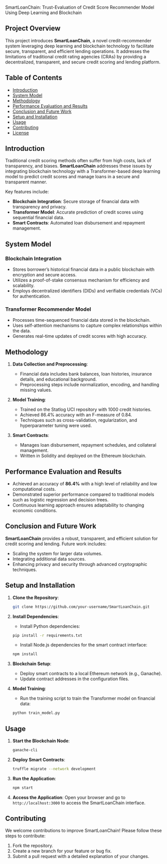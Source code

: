  SmartLoanChain: Trust-Evaluation of Credit Score Recommender Model Using Deep Learning and Blockchain

## Project Overview

This project introduces **SmartLoanChain**, a novel credit-recommender system leveraging deep learning and blockchain technology to facilitate secure, transparent, and efficient lending operations. It addresses the limitations of traditional credit rating agencies (CRAs) by providing a decentralized, transparent, and secure credit scoring and lending platform.

## Table of Contents

- [Introduction](#introduction)
- [System Model](#system-model)
- [Methodology](#methodology)
- [Performance Evaluation and Results](#performance-evaluation-and-results)
- [Conclusion and Future Work](#conclusion-and-future-work)
- [Setup and Installation](#setup-and-installation)
- [Usage](#usage)
- [Contributing](#contributing)
- [License](#license)

## Introduction

Traditional credit scoring methods often suffer from high costs, lack of transparency, and biases. **SmartLoanChain** addresses these issues by integrating blockchain technology with a Transformer-based deep learning model to predict credit scores and manage loans in a secure and transparent manner.

Key features include:
- **Blockchain Integration**: Secure storage of financial data with transparency and privacy.
- **Transformer Model**: Accurate prediction of credit scores using sequential financial data.
- **Smart Contracts**: Automated loan disbursement and repayment management.

## System Model

### Blockchain Integration

- Stores borrower’s historical financial data in a public blockchain with encryption and secure access.
- Utilizes a proof-of-stake consensus mechanism for efficiency and scalability.
- Employs decentralized identifiers (DIDs) and verifiable credentials (VCs) for authentication.

### Transformer Recommender Model

- Processes time-sequenced financial data stored in the blockchain.
- Uses self-attention mechanisms to capture complex relationships within the data.
- Generates real-time updates of credit scores with high accuracy.

## Methodology

1. **Data Collection and Preprocessing**:
   - Financial data includes bank balances, loan histories, insurance details, and educational background.
   - Preprocessing steps include normalization, encoding, and handling missing values.

2. **Model Training**:
   - Trained on the Statlog UCI repository with 1000 credit histories.
   - Achieved 86.4% accuracy with an F-measure of 0.84.
   - Techniques such as cross-validation, regularization, and hyperparameter tuning were used.

3. **Smart Contracts**:
   - Manages loan disbursement, repayment schedules, and collateral management.
   - Written in Solidity and deployed on the Ethereum blockchain.

## Performance Evaluation and Results

- Achieved an accuracy of **86.4%** with a high level of reliability and low computational costs.
- Demonstrated superior performance compared to traditional models such as logistic regression and decision trees.
- Continuous learning approach ensures adaptability to changing economic conditions.

## Conclusion and Future Work

**SmartLoanChain** provides a robust, transparent, and efficient solution for credit scoring and lending. Future work includes:
- Scaling the system for larger data volumes.
- Integrating additional data sources.
- Enhancing privacy and security through advanced cryptographic techniques.

## Setup and Installation

1. **Clone the Repository**:
   ```bash
   git clone https://github.com/your-username/SmartLoanChain.git
   ```
2. **Install Dependencies**:
   - Install Python dependencies:
   ```bash
   pip install -r requirements.txt
   ```
   - Install Node.js dependencies for the smart contract interface:
   ```bash
   npm install
   ```
3. **Blockchain Setup**:
   - Deploy smart contracts to a local Ethereum network (e.g., Ganache).
   - Update contract addresses in the configuration files.

4. **Model Training**:
   - Run the training script to train the Transformer model on financial data:
   ```bash
   python train_model.py
   ```

## Usage

1. **Start the Blockchain Node**:
   ```bash
   ganache-cli
   ```
2. **Deploy Smart Contracts**:
   ```bash
   truffle migrate --network development
   ```
3. **Run the Application**:
   ```bash
   npm start
   ```
4. **Access the Application**:
   Open your browser and go to `http://localhost:3000` to access the SmartLoanChain interface.

## Contributing

We welcome contributions to improve SmartLoanChain! Please follow these steps to contribute:
1. Fork the repository.
2. Create a new branch for your feature or bug fix.
3. Submit a pull request with a detailed explanation of your changes.
